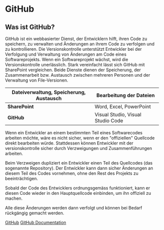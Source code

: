 # GitHub

<show-structure depth="2"/>

## Was ist GitHub?

GitHub ist ein webbasierter Dienst, der Entwicklern hilft, ihren Code zu speichern, zu verwalten und Änderungen an ihrem Code zu verfolgen und zu
kontrollieren.
Die Versionskontrolle unterstützt Entwickler bei der Verfolgung und Verwaltung von Änderungen am Code eines Softwareprojekts. Wenn ein Softwareprojekt
wächst, wird die Versionskontrolle unerlässlich.
Stark vereinfacht lässt sich GitHub mit SharePoint vergleichen. Beide Dienste dienen der Speicherung, der Zusammenarbeit bzw. Austausch zwischen
mehreren Personen und der Verwaltung von File-Versionen.

| Dateiverwaltung, Speicherung, Austausch | Bearbeitung der Dateien           |
|-----------------------------------------|-----------------------------------|
| **SharePoint**                          | Word, Excel, PowerPoint           |
| **GitHub**                              | Visual Studio, Visual Studio Code |

Wenn ein Entwickler an einem bestimmten Teil eines Softwarecodes arbeiten möchte, wäre es nicht sicher, wenn er den "offiziellen" Quellcode direkt
bearbeiten würde. Stattdessen können Entwickler mit der versionskontrolle sicher durch Verzweigungen und Zusammenführungen arbeiten.

Beim Verzweigen dupliziert ein Entwickler einen Teil des Quellcodes (das sogenannte Repository). Der Entwickler kann dann sicher Änderungen an diesem
Teil des Codes vornehmen, ohne den Rest des Projekts zu beeinträchtigen.

Sobald der Code des Entwicklers ordnungsgemäss funktioniert, kann er diesen Code wieder in den Hauptquellcode einbinden, um ihn offiziell zu machen.

Alle diese Änderungen werden dann verfolgt und können bei Bedarf rückgängig gemacht werden.

<seealso>
    <category ref="weitere">
        <a href="https://github.com/">GitHub</a>
        <a href="https://docs.github.com/de">GitHub Documentation</a>
    </category>
</seealso>
